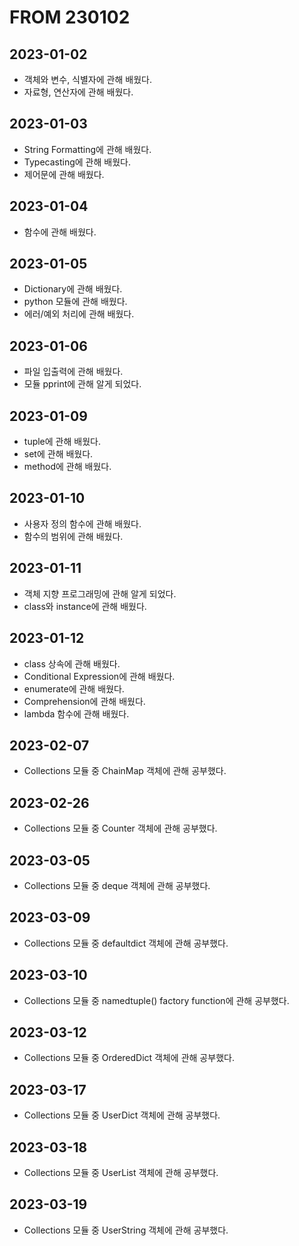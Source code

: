 # FROM 230102
## 2023-01-02
- 객체와 변수, 식별자에 관해 배웠다.
- 자료형, 연산자에 관해 배웠다.

## 2023-01-03
- String Formatting에 관해 배웠다.
- Typecasting에 관해 배웠다.
- 제어문에 관해 배웠다.

## 2023-01-04
- 함수에 관해 배웠다.

## 2023-01-05
- Dictionary에 관해 배웠다.
- python 모듈에 관해 배웠다.
- 에러/예외 처리에 관해 배웠다.

## 2023-01-06
- 파일 입출력에 관해 배웠다.
- 모듈 pprint에 관해 알게 되었다.

## 2023-01-09
- tuple에 관해 배웠다.
- set에 관해 배웠다.
- method에 관해 배웠다.

## 2023-01-10
- 사용자 정의 함수에 관해 배웠다.
- 함수의 범위에 관해 배웠다.

## 2023-01-11
- 객체 지향 프로그래밍에 관해 알게 되었다.
- class와 instance에 관해 배웠다.

## 2023-01-12
- class 상속에 관해 배웠다.
- Conditional Expression에 관해 배웠다.
- enumerate에 관해 배웠다.
- Comprehension에 관해 배웠다.
- lambda 함수에 관해 배웠다.

## 2023-02-07
- Collections 모듈 중 ChainMap 객체에 관해 공부했다.

## 2023-02-26
- Collections 모듈 중 Counter 객체에 관해 공부했다.

## 2023-03-05
- Collections 모듈 중 deque 객체에 관해 공부했다.

## 2023-03-09
- Collections 모듈 중 defaultdict 객체에 관해 공부했다.

## 2023-03-10
- Collections 모듈 중 namedtuple() factory function에 관해 공부했다.

## 2023-03-12
- Collections 모듈 중 OrderedDict 객체에 관해 공부했다.

## 2023-03-17
- Collections 모듈 중 UserDict 객체에 관해 공부했다.

## 2023-03-18
- Collections 모듈 중 UserList 객체에 관해 공부했다.

## 2023-03-19
- Collections 모듈 중 UserString 객체에 관해 공부했다.